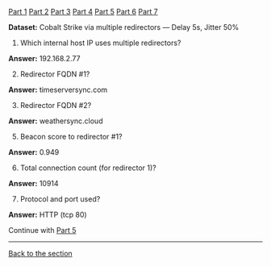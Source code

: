 [Part 1](/courseFiles/Section_05-networkingAndTelemetry/rita_lab/ritaLab1.md) [Part 2](/courseFiles/Section_05-networkingAndTelemetry/rita_lab/ritaLab2.md) [Part 3](/courseFiles/Section_05-networkingAndTelemetry/rita_lab/ritaLab3.md) [Part 4](/courseFiles/Section_05-networkingAndTelemetry/rita_lab/ritaLab4.md) [Part 5](/courseFiles/Section_05-networkingAndTelemetry/rita_lab/ritaLab5.md) [Part 6](/courseFiles/Section_05-networkingAndTelemetry/rita_lab/ritaLab6.md) [Part 7](/courseFiles/Section_05-networkingAndTelemetry/rita_lab/ritaLab7.md)



**Dataset:** Cobalt Strike via multiple redirectors — Delay 5s, Jitter 50%

1. Which internal host IP uses multiple redirectors?

**Answer:** 192.168.2.77

2. Redirector FQDN #1?

**Answer:** timeserversync.com

3. Redirector FQDN #2?

**Answer:** weathersync.cloud



5. Beacon score to redirector #1?

**Answer:** 0.949

6. Total connection count (for redirector 1)?

**Answer:** 10914

7. Protocol and port used?

**Answer:** HTTP (tcp 80)

Continue with [Part 5](/courseFiles/Section_05-networkingAndTelemetry/rita_lab/ritaLab5.md)

---
[Back to the section](/courseFiles/Section_05-networkingAndTelemetry/networkingAndTelemetry.md)
